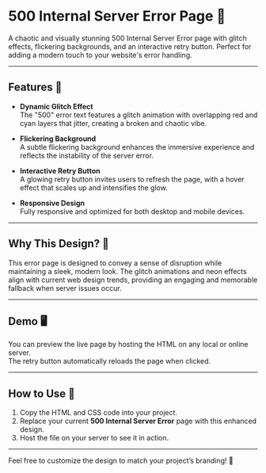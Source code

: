 # 500 Internal Server Error Page 🚨

A chaotic and visually stunning 500 Internal Server Error page with glitch effects, flickering backgrounds, and an interactive retry button. Perfect for adding a modern touch to your website's error handling.

---

## Features 🌟

- **Dynamic Glitch Effect**  
  The "500" error text features a glitch animation with overlapping red and cyan layers that jitter, creating a broken and chaotic vibe.  

- **Flickering Background**  
  A subtle flickering background enhances the immersive experience and reflects the instability of the server error.  

- **Interactive Retry Button**  
  A glowing retry button invites users to refresh the page, with a hover effect that scales up and intensifies the glow.  

- **Responsive Design**  
  Fully responsive and optimized for both desktop and mobile devices.  

---

## Why This Design? 🤔

This error page is designed to convey a sense of disruption while maintaining a sleek, modern look. The glitch animations and neon effects align with current web design trends, providing an engaging and memorable fallback when server issues occur.

---

## Demo 🖥️  

You can preview the live page by hosting the HTML on any local or online server.  
The retry button automatically reloads the page when clicked.

---

## How to Use 📂

1. Copy the HTML and CSS code into your project.  
2. Replace your current **500 Internal Server Error** page with this enhanced design.  
3. Host the file on your server to see it in action.

---

Feel free to customize the design to match your project’s branding! 🎨
